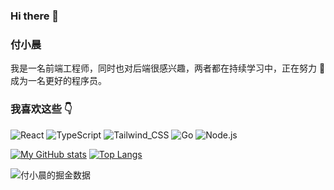 ### Hi there 👋

### 付小晨

我是一名前端工程师，同时也对后端很感兴趣，两者都在持续学习中，正在努力 💪 成为一名更好的程序员。

### 我喜欢这些 :point_down:  

<p>

![React](https://img.shields.io/badge/React-20232A?style=for-the-badge&logo=react&logoColor=61DAFB)
![TypeScript](https://img.shields.io/badge/TypeScript-007ACC?style=for-the-badge&logo=typescript&logoColor=white)
![Tailwind_CSS](https://img.shields.io/badge/Tailwind_CSS-38B2AC?style=for-the-badge&logo=tailwind-css&logoColor=white)
![Go](https://img.shields.io/badge/Go-00ADD8?style=for-the-badge&logo=go&logoColor=white)
![Node.js](https://img.shields.io/badge/Node.js-43853D?style=for-the-badge&logo=node.js&logoColor=white)

</p>

[![My GitHub stats](https://github-readme-stats.vercel.app/api?username=aifuxi&count_private=true&theme=aura&hide=contribs&include_all_commits=true&line_height=24.0)](https://github.com/anuraghazra/github-readme-stats) [![Top Langs](https://github-readme-stats.vercel.app/api/top-langs/?username=aifuxi&theme=aura&layout=compact&card_width=360)](https://github.com/anuraghazra/github-readme-stats)

<img src="https://4sdvg7tqbv.us.aircode.run/juejin?uid=2647279733052494" alt="付小晨的掘金数据" style="zoom:100%;" align="left"/>
